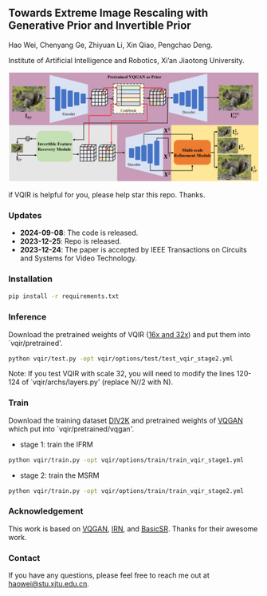 ## Towards Extreme Image Rescaling with Generative Prior and Invertible Prior

Hao Wei, Chenyang Ge, Zhiyuan Li, Xin Qiao, Pengchao Deng.

Institute of Artificial Intelligence and Robotics, Xi’an Jiaotong University.

<p align="center">
 <img src="framework.png">
 </p>

 if VQIR is helpful for you, please help star this repo. Thanks.

### Updates
- **2024-09-08**: The code is released.
- **2023-12-25**: Repo is released.
- **2023-12-24**: The paper is accepted by IEEE Transactions on Circuits and Systems for Video Technology.

### Installation
```bash
pip install -r requirements.txt
```

### Inference
Download the pretrained weights of VQIR ([16x and 32x](https://drive.google.com/drive/folders/1NRJfaSShSXs2SZ0O0lzCoP4pl6mYKWun?usp=share_link)) and put them into `vqir/pretrained'.
```bash
python vqir/test.py -opt vqir/options/test/test_vqir_stage2.yml
```
Note: If you test VQIR with scale 32, you will need to modify the lines 120-124 of `vqir/archs/layers.py' (replace N//2 with N).

### Train
Download the training dataset [DIV2K](https://data.vision.ee.ethz.ch/cvl/DIV2K/) and pretrained weights of [VQGAN](https://heibox.uni-heidelberg.de/d/8088892a516d4e3baf92/?p=%2F) which put into `vqir/pretrained/vqgan'.
- stage 1: train the IFRM
```bash
python vqir/train.py -opt vqir/options/train/train_vqir_stage1.yml
```
- stage 2: train the MSRM
```bash
python vqir/train.py -opt vqir/options/train/train_vqir_stage2.yml
```

### Acknowledgement
This work is based on [VQGAN](https://github.com/CompVis/taming-transformers), [IRN](https://github.com/pkuxmq/Invertible-Image-Rescaling), and [BasicSR](https://github.com/XPixelGroup/BasicSR). Thanks for their awesome work.

### Contact
If you have any questions, please feel free to reach me out at haowei@stu.xjtu.edu.cn.
